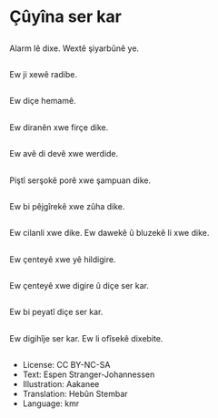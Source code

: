 # Çûyîna ser kar

##
Alarm lê dixe. Wextê şiyarbûnê ye.

##
Ew ji xewê radibe.

##
Ew diçe hemamê.

##
Ew diranên xwe firçe dike.

##
Ew avê di devê xwe werdide.

##
Piştî serşokê porê xwe şampuan dike.

##
Ew bi pêjgîrekê xwe zûha dike.

##
Ew cilanli xwe dike. Ew dawekê û bluzekê li xwe dike.

##
Ew çenteyê xwe yê hildigire.

##
Ew çenteyê xwe digire û diçe ser kar.

##
Ew bi peyatî diçe ser kar.

##
Ew digihîje ser kar. Ew li ofîsekê dixebite.

##
* License: CC BY-NC-SA
* Text: Espen Stranger-Johannessen
* Illustration: Aakanee
* Translation: Hebûn Stembar
* Language: kmr

